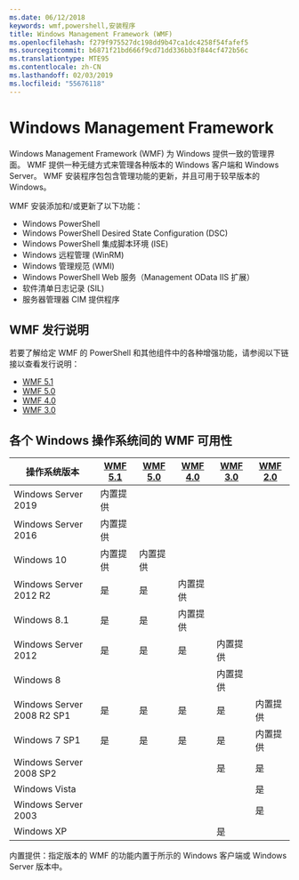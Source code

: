 ```yaml
---
ms.date: 06/12/2018
keywords: wmf,powershell,安装程序
title: Windows Management Framework (WMF)
ms.openlocfilehash: f279f975527dc198dd9b47ca1dc4258f54fafef5
ms.sourcegitcommit: b6871f21bd666f9cd71dd336bb3f844cf472b56c
ms.translationtype: MTE95
ms.contentlocale: zh-CN
ms.lasthandoff: 02/03/2019
ms.locfileid: "55676118"
---
```

# <a name="windows-management-framework"></a>Windows Management Framework

Windows Management Framework (WMF) 为 Windows 提供一致的管理界面。 WMF 提供一种无缝方式来管理各种版本的 Windows 客户端和 Windows Server。 WMF 安装程序包包含管理功能的更新，并且可用于较早版本的 Windows。

WMF 安装添加和/或更新了以下功能：

- Windows PowerShell
- Windows PowerShell Desired State Configuration (DSC)
- Windows PowerShell 集成脚本环境 (ISE)
- Windows 远程管理 (WinRM)
- Windows 管理规范 (WMI)
- Windows PowerShell Web 服务（Management OData IIS 扩展）
- 软件清单日志记录 (SIL)
- 服务器管理器 CIM 提供程序

## <a name="wmf-release-notes"></a>WMF 发行说明

若要了解给定 WMF 的 PowerShell 和其他组件中的各种增强功能，请参阅以下链接以查看发行说明：

- [WMF 5.1](5.1/release-notes.md)
- [WMF 5.0](5.0/releasenotes.md)
- [WMF 4.0](https://download.microsoft.com/download/3/D/6/3D61D262-8549-4769-A660-230B67E15B25/Windows%20Management%20Framework%204%200%20Release%20Notes.docx)
- [WMF 3.0](https://download.microsoft.com/download/E/7/6/E76850B8-DA6E-4FF5-8CCE-A24FC513FD16/WMF%203%20Release%20Notes.docx)

## <a name="wmf-availability-across-windows-operating-systems"></a>各个 Windows 操作系统间的 WMF 可用性

|操作系统版本  |[WMF 5.1][] |[WMF 5.0][] |[WMF 4.0][] |[WMF 3.0][]  |[WMF 2.0][] |
|--------------------------|------------|------------|------------|-------------|------------|
|Windows Server 2019       |内置提供|            |            |             |            |
|Windows Server 2016       |内置提供|            |            |             |            |
|Windows 10                |内置提供|内置提供|            |             |            |
|Windows Server 2012 R2    |是         |是         |内置提供|             |            |
|Windows 8.1               |是         |是         |内置提供|             |            |
|Windows Server 2012       |是         |是         |是         |内置提供 |            |
|Windows 8                 |            |            |            |内置提供 |            |
|Windows Server 2008 R2 SP1|是         |是         |是         |是          |内置提供|
|Windows 7 SP1             |是         |是         |是         |是          |内置提供|
|Windows Server 2008 SP2   |            |            |            |是          |是         |
|Windows Vista             |            |            |            |             |是         |
|Windows Server 2003       |            |            |            |             |是         |
|Windows XP                |            |            |            |是          |            |

内置提供：指定版本的 WMF 的功能内置于所示的 Windows 客户端或 Windows Server 版本中。

[WMF 5.1]: https://aka.ms/wmf51download
[WMF 5.0]: https://aka.ms/wmf5download
[WMF 4.0]: https://aka.ms/wmf4download
[WMF 3.0]: https://aka.ms/wmf3download
[WMF 2.0]: https://aka.ms/wmf2download
